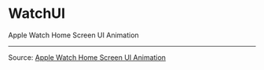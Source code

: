 WatchUI
==========
Apple Watch Home Screen UI Animation

---
Source: [Apple Watch Home Screen UI Animation](https://www.invasivecode.com/weblog/apple-watch-home-screen-ui-animation/?doing_wp_cron=1490699945.3240609169006347656250)
